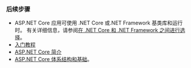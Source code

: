 ### <a name="next-steps"></a>后续步骤

* ASP.NET Core 应用可使用 .NET Core 或.NET Framework 基类库和运行时。 有关详细信息，请参阅[在 .NET Core 和 .NET Framework 之间进行选择](/dotnet/articles/standard/choosing-core-framework-server)。
* [入门教程](xref:tutorials/index)
* [ASP.NET Core 简介](xref:index) 
* [ASP.NET Core 体系结构和基础](xref:fundamentals/index)。
